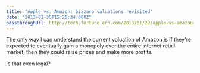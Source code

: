 ```yaml
---
title: "Apple vs. Amazon: bizzaro valuations revisited"
date: "2013-01-30T15:25:34.000Z"
passthroughUrl: http://tech.fortune.cnn.com/2013/01/29/apple-vs-amazon-aapl-amzn-apple-inc/
---
```


The only way I can understand the current valuation of Amazon is if they're expected to eventually gain a monopoly over the entire internet retail market, then they could raise prices and make more profits.

Is that even legal?